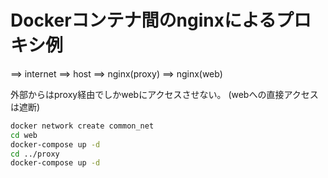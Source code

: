 # Dockerコンテナ間のnginxによるプロキシ例

==> internet ==> host ==> nginx(proxy) ==> nginx(web)

外部からはproxy経由でしかwebにアクセスさせない。
(webへの直接アクセスは遮断)

```bash
docker network create common_net
cd web
docker-compose up -d
cd ../proxy
docker-compose up -d
```